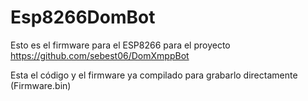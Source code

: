# Esp8266DomBot

Esto es el firmware para el ESP8266 para el proyecto https://github.com/sebest06/DomXmppBot

Esta el código y el firmware ya compilado para grabarlo directamente (Firmware.bin)
